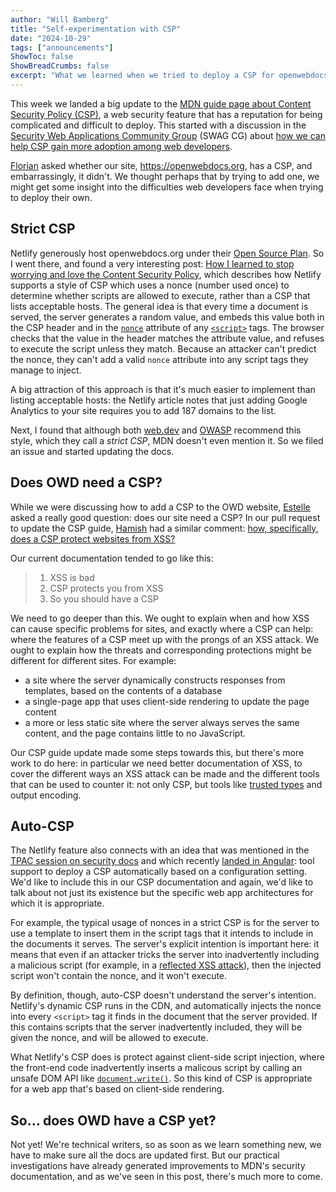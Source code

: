 ```yaml
---
author: "Will Bamberg"
title: "Self-experimentation with CSP"
date: "2024-10-29"
tags: ["announcements"]
ShowToc: false
ShowBreadCrumbs: false
excerpt: "What we learned when we tried to deploy a CSP for openwebdocs.org."
---
```


This week we landed a big update to the [MDN guide page about Content Security Policy (CSP)](https://developer.mozilla.org/en-US/docs/Web/HTTP/CSP), a web security feature that has a reputation for being complicated and difficult to deploy. This started with a discussion in the [Security Web Applications Community Group](https://www.w3.org/community/swag/) (SWAG CG) about [how we can help CSP gain more adoption among web developers](https://github.com/w3c-cg/swag/issues/3).

[Florian](https://front-end.social/@floscholz) asked whether our site, <https://openwebdocs.org>, has a CSP, and embarrassingly, it didn't. We thought perhaps that by trying to add one, we might get some insight into the difficulties web developers face when trying to deploy their own.

## Strict CSP

Netlify generously host openwebdocs.org under their [Open Source Plan](https://www.netlify.com/legal/open-source-policy/). So I went there, and found a very interesting post: [How I learned to stop worrying and love the Content Security Policy](https://www.netlify.com/blog/general-availability-content-security-policy-csp-nonce-integration/), which describes how Netlify supports a style of CSP which uses a nonce (number used once) to determine whether scripts are allowed to execute, rather than a CSP that lists acceptable hosts. The general idea is that every time a document is served, the server generates a random value, and embeds this value both in the CSP header and in the [`nonce`](https://developer.mozilla.org/en-US/docs/Web/HTML/Element/script#nonce) attribute of any [`<script>`](https://developer.mozilla.org/en-US/docs/Web/HTML/Element/script) tags. The browser checks that the value in the header matches the attribute value, and refuses to execute the script unless they match. Because an attacker can't predict the nonce, they can't add a valid `nonce` attribute into any script tags they manage to inject.

A big attraction of this approach is that it's much easier to implement than listing acceptable hosts: the Netlify article notes that just adding Google Analytics to your site requires you to add 187 domains to the list.

Next, I found that although both [web.dev](https://web.dev/articles/strict-csp) and [OWASP](https://cheatsheetseries.owasp.org/cheatsheets/Content_Security_Policy_Cheat_Sheet.html#csp-types-granularallowlist-based-or-strict) recommend this style, which they call a _strict CSP_, MDN doesn't even mention it. So we filed an issue and started updating the docs.

## Does OWD need a CSP?

While we were discussing how to add a CSP to the OWD website, [Estelle](https://front-end.social/@estelle) asked a really good question: does our site need a CSP? In our pull request to update the CSP guide, [Hamish](https://github.com/hamishwillee) had a similar comment: [how, specifically, does a CSP protect websites from XSS?](https://github.com/mdn/content/pull/36157#discussion_r1789293865)

Our current documentation tended to go like this:

> 1. XSS is bad
> 2. CSP protects you from XSS
> 3. So you should have a CSP

We need to go deeper than this. We ought to explain when and how XSS can cause specific problems for sites, and exactly where a CSP can help: where the features of a CSP meet up with the prongs of an XSS attack. We ought to explain how the threats and corresponding protections might be different for different sites. For example:

- a site where the server dynamically constructs responses from templates, based on the contents of a database
- a single-page app that uses client-side rendering to update the page content
- a more or less static site where the server always serves the same content, and the page contains little to no JavaScript.

Our CSP guide update made some steps towards this, but there's more work to do here: in particular we need better documentation of XSS, to cover the different ways an XSS attack can be made and the different tools that can be used to counter it: not only CSP, but tools like [trusted types](https://developer.mozilla.org/en-US/docs/Web/API/Trusted_Types_API) and output encoding.

## Auto-CSP

The Netlify feature also connects with an idea that was mentioned in the [TPAC session on security docs](https://openwebdocs.org/content/posts/swag-at-tpac-anaheim/) and which recently [landed in Angular](https://github.com/angular/angular-cli/pull/28663): tool support to deploy a CSP automatically based on a configuration setting. We'd like to include this in our CSP documentation and again, we'd like to talk about not just its existence but the specific web app architectures for which it is appropriate.

For example, the typical usage of nonces in a strict CSP is for the server to use a template to insert them in the script tags that it intends to include in the documents it serves. The server's explicit intention is important here: it means that even if an attacker tricks the server into inadvertently including a malicious script (for example, in a [reflected XSS attack](https://portswigger.net/web-security/cross-site-scripting/reflected)), then the injected script won't contain the nonce, and it won't execute.

By definition, though, auto-CSP doesn't understand the server's intention. Netlify's dynamic CSP runs in the CDN, and automatically injects the nonce into every `<script>` tag it finds in the document that the server provided. If this contains scripts that the server inadvertently included, they will be given the nonce, and will be allowed to execute.

What Netlify's CSP does is protect against client-side script injection, where the front-end code inadvertently inserts a malicous script by calling an unsafe DOM API like [`document.write()`](https://developer.mozilla.org/en-US/docs/Web/API/Document/write). So this kind of CSP is appropriate for a web app that's based on client-side rendering.

## So... does OWD have a CSP yet?

Not yet! We're technical writers, so as soon as we learn something new, we have to make sure all the docs are updated first. But our practical investigations have already generated improvements to MDN's security documentation, and as we've seen in this post, there's much more to come.
